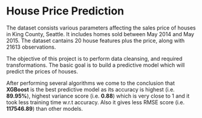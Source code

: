 # House Price Prediction
The dataset consists various parameters affecting the sales price of houses in King County, Seattle. It includes homes sold between May 2014 and May 2015.
The dataset cantains 20 house features plus the price, along with 21613 observations. <br>

The objective of this project is to perform data cleansing, and required transformations. The basic goal is to build a predictive model which will predict the prices of houses.<br>

After performing several algorithms we come to the conclusion that <b>XGBoost</b> is the best predictive model as its accuracy is highest (i.e. <b>89.95%</b>), highest variance score (i.e. <b>0.88</b>) which is very close to 1 and it took less training time w.r.t accuracy. Also it gives less RMSE score (i.e. <b>117546.89</b>) than other models.
